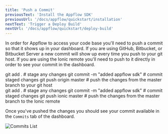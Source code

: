 ```yaml
---
title: 'Push a Commit'
previousText: 'Install the Appflow SDK'
previousUrl: '/docs/appflow/quickstart/installation'
nextText: 'Trigger a Deploy Build'
nextUrl: '/docs/appflow/quickstart/deploy-build'
---
```


In order for Appflow to access your code base you'll need to push a commit so that it shows up in your dashboard.
If you are using GitHub, Bitbucket, or Bitbucket Server a new commit will show up every time you push to your git host.
If you are using the Ionic remote you'll need to push to it directly in order to see your commit in the dashboard.

<docs-tabs tabs="GitHub/Bitbucket, Ionic">
<div slot="GitHubBitbucket">

<command-line>
<command-prompt>git add . # stage any changes</command-prompt>
<command-prompt>git commit -m "added appflow sdk" #  commit staged changes</command-prompt>
<command-prompt>git push origin master # push the changes from the master branch to your git host</command-prompt>
</command-line>

</div>
<div slot="Ionic">

<command-line>
<command-prompt>git add . # stage any changes</command-prompt>
<command-prompt>git commit -m "added appflow sdk" #  commit staged changes</command-prompt>
<command-prompt>git push ionic master # push the changes from the master branch to the Ionic remote</command-prompt>
</command-line>
</div>
</docs-tabs>

Once you've pushed the changes you should see your commit available in the `Commits` tab of the dashboard.

![Commits List](/docs/assets/img/appflow/ss-commit-list.png)